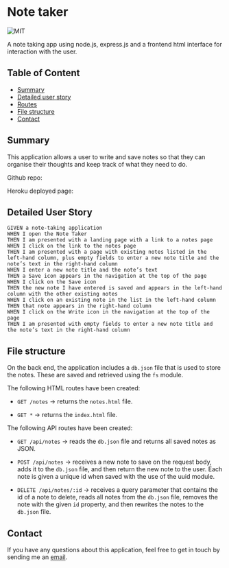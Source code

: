 # Note taker

![MIT](https://img.shields.io/badge/License-MIT-blue)

A note taking app using node.js, express.js and a frontend html interface for interaction with the user.

## Table of Content

- [Summary](#summary)
- [Detailed user story](#detailed-user-story)
- [Routes](#routes)
- [File structure](#file-structure)
- [Contact](#contact)

## Summary

This application allows a user to write and save notes so that they can organise their thoughts and keep track of what they need to do.

Github repo:

Heroku deployed page:

## Detailed User Story

```
GIVEN a note-taking application
WHEN I open the Note Taker
THEN I am presented with a landing page with a link to a notes page
WHEN I click on the link to the notes page
THEN I am presented with a page with existing notes listed in the left-hand column, plus empty fields to enter a new note title and the note’s text in the right-hand column
WHEN I enter a new note title and the note’s text
THEN a Save icon appears in the navigation at the top of the page
WHEN I click on the Save icon
THEN the new note I have entered is saved and appears in the left-hand column with the other existing notes
WHEN I click on an existing note in the list in the left-hand column
THEN that note appears in the right-hand column
WHEN I click on the Write icon in the navigation at the top of the page
THEN I am presented with empty fields to enter a new note title and the note’s text in the right-hand column
```

## File structure

On the back end, the application includes a `db.json` file that is used to store the notes. These are saved and retrieved using the `fs` module.

The following HTML routes have been created:

- `GET /notes` -> returns the `notes.html` file.

- `GET *` -> returns the `index.html` file.

The following API routes have been created:

- `GET /api/notes` -> reads the `db.json` file and returns all saved notes as JSON.

- `POST /api/notes` -> receives a new note to save on the request body, adds it to the `db.json` file, and then return the new note to the user. Each note is given a unique id when saved with the use of the uuid module.

- `DELETE /api/notes/:id` -> receives a query parameter that contains the id of a note to delete, reads all notes from the `db.json` file, removes the note with the given `id` property, and then rewrites the notes to the `db.json` file.

## Contact

If you have any questions about this application, feel free to get in touch by sending me an [email](mailto:amelie.pira@gmail.com).
